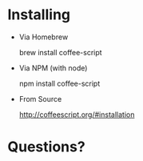 <!SLIDE bullets incremental>

# Installing

* Via Homebrew
  
  brew install coffee-script

* Via NPM (with node)
  
  npm install coffee-script

* From Source
  
  http://coffeescript.org/#installation

<!SLIDE>

# Questions?
